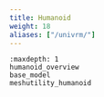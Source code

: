 ```yaml
---
title: Humanoid
weight: 18
aliases: ["/univrm/"]
---
```


```{toctree}
:maxdepth: 1
humanoid_overview
base_model
meshutility_humanoid
```
